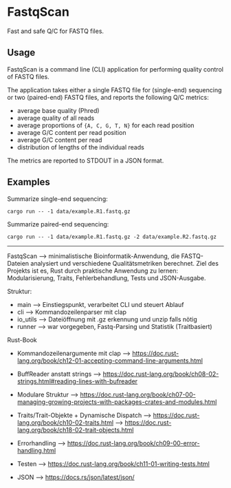 # FastqScan

Fast and safe Q/C for FASTQ files.

## Usage

FastqScan is a command line (CLI) application for performing quality control of FASTQ files.

The application takes either a single FASTQ file for (single-end) sequencing
or two (paired-end) FASTQ files, and reports the following Q/C metrics:

* average base quality (Phred)
* average quality of all reads
* average proportions of `{A, C, G, T, N}` for each read position
* average G/C content per read position
* average G/C content per read
* distribution of lengths of the individual reads

The metrics are reported to STDOUT in a JSON format.

## Examples

Summarize single-end sequencing:

```shell
cargo run -- -1 data/example.R1.fastq.gz
```

Summarize paired-end sequencing:

```shell
cargo run -- -1 data/example.R1.fastq.gz -2 data/example.R2.fastq.gz
```



------------


FastqScan --> minimalistische Bioinformatik-Anwendung, die FASTQ-Dateien analysiert und verschiedene Qualitätsmetriken berechnet. Ziel des Projekts ist es, Rust durch praktische Anwendung zu lernen: Modularisierung, Traits, Fehlerbehandlung, Tests und JSON-Ausgabe.

Struktur:
* main --> Einstiegspunkt, verarbeitet CLI und steuert Ablauf
* cli --> Kommandozeilenparser mit clap
* io_utils --> Dateiöffnung mit .gz erkennung und unzip falls nötig
* runner --> war vorgegeben, Fastq-Parsing und Statistik (Traitbasiert)


Rust-Book 
* Kommandozeilenargumente mit clap 
--> https://doc.rust-lang.org/book/ch12-01-accepting-command-line-arguments.html

* BuffReader anstatt strings
--> https://doc.rust-lang.org/book/ch08-02-strings.html#reading-lines-with-bufreader

* Modulare Struktur
--> https://doc.rust-lang.org/book/ch07-00-managing-growing-projects-with-packages-crates-and-modules.html

* Traits/Trait-Objekte + Dynamische Dispatch
--> https://doc.rust-lang.org/book/ch10-02-traits.html
--> https://doc.rust-lang.org/book/ch18-02-trait-objects.html

* Errorhandling
--> https://doc.rust-lang.org/book/ch09-00-error-handling.html

* Testen
--> https://doc.rust-lang.org/book/ch11-01-writing-tests.html

* JSON
--> https://docs.rs/json/latest/json/

